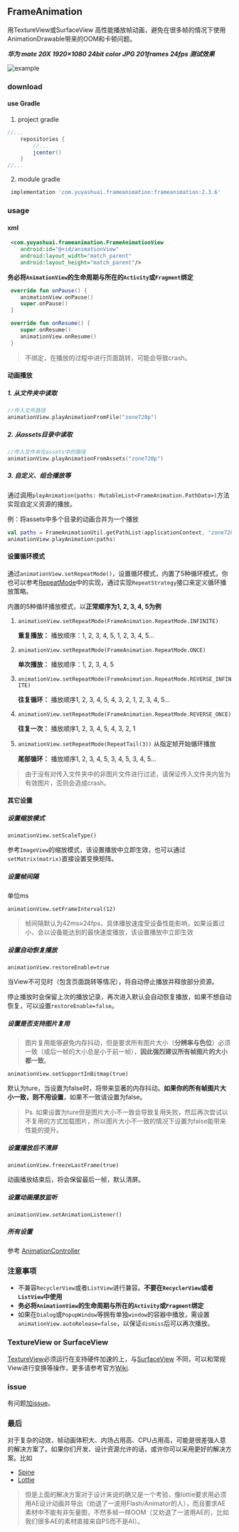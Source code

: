 ## FrameAnimation

用TextureView或SurfaceView 高性能播放帧动画，避免在很多帧的情况下使用AnimationDrawable带来的OOM和卡顿问题。

***华为 mate 20X 1920×1080 24bit color JPG 201frames 24fps 测试效果***

![example](https://github.com/yuyashuai/PictureBed/blob/master/SVID_20190509_163330_1.gif?raw=true)

### download

#### use Gradle

1. project gradle

```groovy
//...
    repositories {
        //...
        jcenter()
    }
//...
```

2. module gradle

```groovy
 implementation 'com.yuyashuai.frameanimation:frameanimation:2.3.6'
```

### usage

#### xml

```xml
 <com.yuyashuai.frameanimation.FrameAnimationView
    android:id="@+id/animationView"
    android:layout_width="match_parent"
    android:layout_height="match_parent"/>
```

**务必将`AnimationView`的生命周期与所在的`Activity`或`Fragment`绑定**

````kotlin
 override fun onPause() {
    animationView.onPause()
    super.onPause()
 }

 override fun onResume() {
    super.onResume()
    animationView.onResume()
 }
````

> 不绑定，在播放的过程中进行页面跳转，可能会导致crash。

#### 动画播放

##### 1. 从文件夹中读取

````kotlin
//传入文件路径
animationView.playAnimationFromFile("zone720p")
````

##### 2. 从assets目录中读取

```kotlin
//传入文件夹在assets中的路径
animationView.playAnimationFromAssets("zone720p")
```

##### 3. 自定义、组合播放等

通过调用`playAnimation(paths: MutableList<FrameAnimation.PathData>)`方法实现自定义资源的播放。

例：将assets中多个目录的动画合并为一个播放

```kotlin
val paths = FrameAnimationUtil.getPathList(applicationContext, "zone720p", "traffic720p")
animationView.playAnimation(paths)
```

#### 设置循环模式

通过`animationView.setRepeatMode()`，设置循环模式，内置了5种循环模式，你也可以参考[RepeatMode](https://github.com/yuyashuai/FrameAnimation/tree/master/frameanimation/src/main/java/com/yuyashuai/frameanimation/repeatmode)中的实现，通过实现`RepeatStrategy`接口来定义循环播放策略。

内置的5种循环播放模式，以**正常顺序为1, 2, 3, 4, 5为例**

1. `animationView.setRepeatMode(FrameAnimation.RepeatMode.INFINITE)`

   **重复播放：** 播放顺序：1, 2, 3, 4, 5, 1, 2, 3, 4, 5...

2. `animationView.setRepeatMode(FrameAnimation.RepeatMode.ONCE)`

   **单次播放：** 播放顺序：1, 2, 3, 4, 5

3. `animationView.setRepeatMode(FrameAnimation.RepeatMode.REVERSE_INFINITE)`

   **往复循环：** 播放顺序1, 2, 3, 4, 5, 4, 3, 2, 1, 2, 3, 4, 5...

4. `animationView.setRepeatMode(FrameAnimation.RepeatMode.REVERSE_ONCE)`

   **往复一次：** 播放顺序1, 2, 3, 4, 5, 4, 3, 2, 1

5. `animationView.setRepeatMode(RepeatTail(3))`
   从指定帧开始循环播放

   **尾部循环：** 播放顺序1, 2, 3, 4, 5, 3, 4, 5, 3, 4, 5...

> 由于没有对传入文件夹中的非图片文件进行过滤，请保证传入文件夹内皆为有效图片，否则会造成crash。

#### 其它设置

##### 设置缩放模式

`animationView.setScaleType()`

参考`ImageView`的缩放模式，该设置播放中立即生效，也可以通过`setMatrix(matrix)`直接设置变换矩阵。

##### 设置帧间隔

单位ms

`animationView.setFrameInterval(12)`

> 帧间隔默认为42ms≈24fps，具体播放速度受设备性能影响，如果设置过小，会以设备能达到的最快速度播放，该设置播放中立即生效

##### 设置自动恢复播放

`animationView.restoreEnable=true`

当View不可见时（包含页面跳转等情况），将自动停止播放并释放部分资源。

停止播放时会保留上次的播放记录，再次进入默认会自动恢复播放，如果不想自动恢复，可以设置`restoreEnable=false`。

##### 设置是否支持图片复用

> 图片复用能够避免内存抖动，但是要求所有图片大小（**分辨率与色位**）必须一致（或后一帧的大小总是小于前一帧），**因此强烈建议所有帧图片的大小都一致**。

`animationView.setSupportInBitmap(true)`

默认为ture，当设置为false时，将带来显著的内存抖动。**如果你的所有帧图片大小一致，则不用设置**，如果不一致请设置为false。

> Ps. 如果设置为ture但是图片大小不一致会导致复用失败，然后再次尝试以不复用的方式加载图片，所以图片大小不一致的情况下设置为false能带来性能的提升。

##### 设置播放后不清屏

`animationView.freezeLastFrame(true)`

动画播放结束后，将会保留最后一帧，默认清屏。

##### 设置动画播放监听

`animationView.setAnimationListener()`

##### 所有设置

参考 [AnimationController](https://github.com/yuyashuai/FrameAnimation/blob/master/frameanimation/src/main/java/com/yuyashuai/frameanimation/AnimationController.kt)

### 注意事项

* 不兼容`RecyclerView`或者`ListView`进行兼容。**不要在`RecyclerView`或者`ListView`中使用**
* **务必将`AnimationView`的生命周期与所在的`Activity`或`Fragment`绑定**
* 如果在`Dialog`或`PopupWindow`等拥有单独`window`的容器中播放，需设置`animationView.autoRelease=false`，以保证`dismiss`后可以再次播放。

### TextureView or SurfaceView

[TextureView](https://developer.android.com/reference/android/view/TextureView)必须运行在支持硬件加速的上，与[SurfaceView](https://developer.android.com/reference/android/view/SurfaceView) 不同，可以和常规View进行变换等操作，更多请参考官方[Wiki](https://developer.android.com/reference/android/view/TextureView).

### issue

有问题[加issue](https://github.com/yuyashuai/SilkyAnimation/issues/new)。
### 最后
对于复杂的动效，帧动画体积大、内场占用高、CPU占用高，可能是很差强人意的解决方案了。如果你们开发、设计资源允许的话，或许你可以采用更好的解决方案。比如
* [Spine](http://zh.esotericsoftware.com/)
* [Lottie](https://github.com/airbnb/lottie-android)
> 但是上面的解决方案对于设计来说的确又是一个考验，像lottie要求用必须用AE设计动画并导出（劝退了一波用Flash/Animator的人），而且要求AE素材中不能有非矢量图，不然多帧一样OOM（又劝退了一波用AE的，比如我们很多AE的素材直接来自PS而不是AI）。
